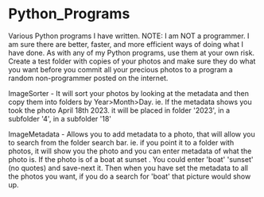 # Python_Programs
Various Python programs I have written. NOTE: I am NOT a programmer. I am sure there are better, faster, and more efficient ways of doing what I have done.
As with any of my Python programs, use them at your own risk. Create a test folder with copies of your photos and make sure they do what you want before you commit all your precious photos to a program a random non-programmer posted on the internet.

ImageSorter - It will sort your photos by looking at the metadata and then copy them into folders by Year>Month>Day. ie. If the metadata shows you took the photo April 18th 2023. it will be placed in folder '2023', in a subfolder '4', in a subfolder '18'

ImageMetadata - Allows you to add metadata to a photo, that will allow you to search from the folder search bar. ie. if you point it to a folder with photos, it will show you the photo and you can enter metadata of what the  photo is. If the photo is of a boat at sunset . You could enter 'boat' 'sunset' (no quotes) and save-next it. Then when you have set the metadata to all the photos you want, if you do a search for 'boat' that picture would show up.
